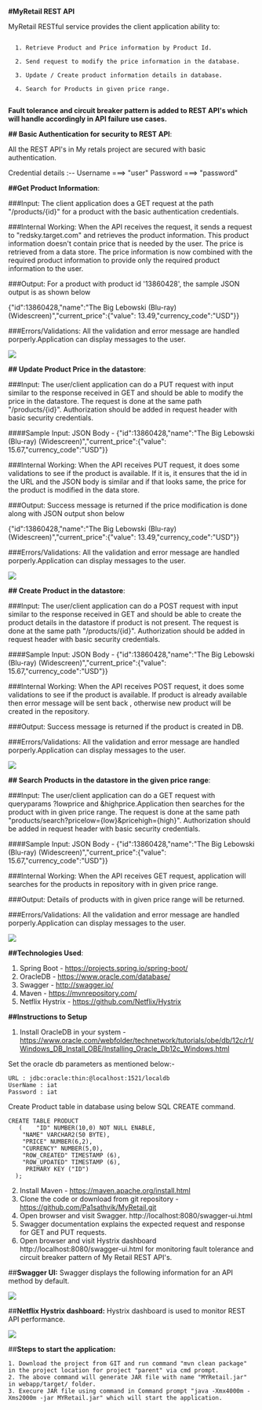 **#MyRetail REST API**

MyRetail RESTful service provides the client application ability to:
```
  
  1. Retrieve Product and Price information by Product Id.
	
  2. Send request to modify the price information in the database.
	
  3. Update / Create product information details in database.
  
  4. Search for Products in given price range.  
  
```

**Fault tolerance and circuit breaker pattern is added to REST API's which will handle accordingly in API failure use cases.**

**## Basic Authentication for security to REST API**:

All the REST API's in My retals project are secured with basic authentication.

Credential details :-- Username ===> "user"
                       Password ===> "password"


	
 **##Get Product Information**:
	
###Input: The client application does a GET request at the path "/products/{id}" for a product with the basic authentication credentials.

###Internal Working: When the API receives the request, it sends a request to "redsky.target.com" and retrieves the product information. This product information doesn't contain price that is needed by the user. The price is retrieved from a data store. The price information is now combined with the required product information to provide only the required product information to the user.

###Output: For a product with product id '13860428', the sample JSON output is as shown below

{"id":13860428,"name":"The Big Lebowski (Blu-ray) (Widescreen)","current_price":{"value": 13.49,"currency_code":"USD"}}

###Errors/Validations: All the validation and error message are handled porperly.Application can display messages to the user.

![](images/GETAPI.PNG)


**## Update Product Price in the datastore**:

###Input: The user/client application can do a PUT request with input similar to the response received in GET and should be able to modify the price in the datastore. The request is done at the same path "/products/{id}". Authorization should be added in request header with basic security credentials.

####Sample Input: JSON Body - {"id":13860428,"name":"The Big Lebowski (Blu-ray) (Widescreen)","current_price":{"value": 15.67,"currency_code":"USD"}}

###Internal Working: When the API receives PUT request, it does some validations to see if the product is available. If it is, it ensures that the id in the URL and the JSON body is similar and if that looks same, the price for the product is modified in the data store.

###Output: Success message is returned if the price modification is done along with JSON output shon below

{"id":13860428,"name":"The Big Lebowski (Blu-ray) (Widescreen)","current_price":{"value": 13.49,"currency_code":"USD"}}

###Errors/Validations: All the validation and error message are handled porperly.Application can display messages to the user.

![](images/PUTAPI.PNG)

**## Create Product  in the datastore**:

###Input: The user/client application can do a POST request with input similar to the response received in GET and should be able to create the product details in the datastore if product is not present. The request is done at the same path "/products/{id}". Authorization should be added in request header with basic security credentials.

####Sample Input: JSON Body - {"id":13860428,"name":"The Big Lebowski (Blu-ray) (Widescreen)","current_price":{"value": 15.67,"currency_code":"USD"}}

###Internal Working: When the API receives POST request, it does some validations to see if the product is available. If product is already available then error message will be sent back , otherwise new product will be created in the repository.

###Output: Success message is returned if the product is created in DB.

###Errors/Validations: All the validation and error message are handled porperly.Application can display messages to the user.

![](images/POSTAPI.PNG)

**## Search Products in the datastore in the given price range**:

###Input: The user/client application can do a GET request with queryparams ?lowprice and &highprice.Application then searches for the product with in given price range. The request is done at the same path "products/search?pricelow={low}&pricehigh={high}". Authorization should be added in request header with basic security credentials.

####Sample Input: JSON Body - {"id":13860428,"name":"The Big Lebowski (Blu-ray) (Widescreen)","current_price":{"value": 15.67,"currency_code":"USD"}}

###Internal Working: When the API receives GET request, application will searches for the products in repository with in given price range.

###Output: Details of products with in given price range will be returned.

###Errors/Validations: All the validation and error message are handled porperly.Application can display messages to the user.

![](images/GETSearchAPI.PNG)

**##Technologies Used**:

1. Spring Boot - https://projects.spring.io/spring-boot/
2. OracleDB - https://www.oracle.com/database/
3. Swagger - http://swagger.io/
4. Maven - https://mvnrepository.com/
5. Netflix Hystrix - https://github.com/Netflix/Hystrix 


**##Instructions to Setup**

1. Install OracleDB in your system - https://www.oracle.com/webfolder/technetwork/tutorials/obe/db/12c/r1/Windows_DB_Install_OBE/Installing_Oracle_Db12c_Windows.html

Set the oracle db parameters as mentioned below:-
 ```
 URL : jdbc:oracle:thin:@localhost:1521/localdb
 UserName : iat
 Password : iat
 ```
Create Product table in database using below SQL CREATE command.
```
CREATE TABLE PRODUCT 
   (	"ID" NUMBER(10,0) NOT NULL ENABLE, 
	"NAME" VARCHAR2(50 BYTE), 
	"PRICE" NUMBER(6,2), 
	"CURRENCY" NUMBER(5,0), 
	"ROW_CREATED" TIMESTAMP (6), 
	"ROW_UPDATED" TIMESTAMP (6), 
	 PRIMARY KEY ("ID")
  );
```
2. Install Maven - https://maven.apache.org/install.html
3. Clone the code or download from git repository - https://github.com/Pa1sathvik/MyRetail.git
4. Open browser and visit Swagger. http://localhost:8080/swagger-ui.html
5. Swagger documentation explains the expected request and response for GET and PUT requests.
6. Open browser and visit Hystrix dashboard http://localhost:8080/swagger-ui.html for monitoring fault tolerance and circuit breaker pattern of My Retail REST API's.


##**Swagger UI:**
Swagger displays the following information for an API method by default.

![](images/SwaggerUI.PNG)


##**Netflix Hystrix dashboard:**
Hystrix dashboard is used to monitor REST API performance.

![](images/HystrixDashboard.PNG)

##**Steps to start the application:**

```
1. Download the project from GIT and run command "mvn clean package" in the project location for project "parent" via cmd prompt.
2. The above command will generate JAR file with name "MYRetail.jar" in webapp/target/ folder.
3. Execure JAR file using command in Command prompt "java -Xmx4000m -Xms2000m -jar MYRetail.jar" which will start the application.
```




	
	
